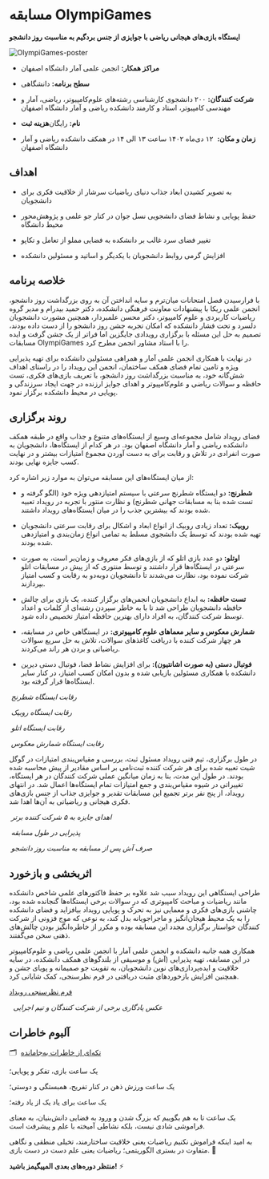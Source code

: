 # مسابقه OlympiGames

**ایستگاه بازی‌های هیجانی ریاضی با جوایزی از جنس بردگیم به مناسبت روز دانشجو**


![OlympiGames-poster](OlympiGames-poster.jpg)


- **مراکز همکار:** انجمن علمی آمار دانشگاه اصفهان


- **سطح برنامه:** دانشگاهی


- **شرکت کنندگان:** ۲۰۰ دانشجوی کارشناسی رشته‌های علوم‌کامپیوتر، ریاضی، آمار و مهندسی کامپیوتر، استاد و کارمند دانشکده ریاضی و آمار دانشگاه اصفهان


- **هزینه ثبت‌‎نام:** رایگان


- **زمان و مکان:**  ۱۲ دی‌ماه ۱۴۰۲ ساعت ۱۳ الی ۱۴ در همکف دانشکده ریاضی و آمار دانشگاه اصفهان


## اهداف


- به تصویر کشیدن ابعاد جذاب دنیای ریاضیات سرشار از خلاقیت فکری برای دانشجویان


- حفظ پویایی و نشاط فضای دانشجویی نسل جوان در کنار جو علمی و پژوهش‌محور محیط دانشگاه


- تغییر فضای سرد غالب بر دانشکده به فضایی مملو از تعامل و تکاپو


- افزایش گرمی روابط دانشجویان با یکدیگر و اساتید و مسئولین دانشکده


## خلاصه برنامه


با فرارسیدن فصل امتحانات میان‌ترم و سایه انداختن آن به روی بزرگداشت روز دانشجو، انجمن علمی ریکا با پیشنهادات معاونت فرهنگی دانشکده، دکتر حمید بیدرام و مدیر گروه ریاضیات کاربردی و علوم کامپیوتر، دکتر محسن علمبردار، همچنین مشورت دانشجویان دلسرد و تحت فشار دانشکده که امکان تجربه جشن روز دانشجو را از دست داده بودند، تصمیم به حل این مسئله با برگزاری رویدادی جایگزین اما فراتر از یک جشن گرفت و ایده مسابقات OlympiGames را با استاد مشاور انجمن مطرح کرد.


در نهایت با همکاری انجمن علمی آمار و همراهی مسئولین دانشکده برای تهیه پذیرایی ویژه و تامین تمام فضای همکف ساختمان، انجمن این رویداد را در راستای اهداف شش‌گانه خود، به مناسبت بزرگداشت روز دانشجو، با تعریف بازی‌های فکری، تست حافظه و سوالات ریاضی و علوم‌کامپیوتر و اهدای جوایز ارزنده در جهت ایجاد سرزندگی و پویایی در محیط دانشکده برگزار نمود.


## روند برگزاری


فضای رویداد شامل مجموعه‌ای وسیع از ایستگاه‌های متنوع و جذاب واقع در طبقه همکف دانشکده ریاضی و آمار دانشگاه اصفهان بود. در هر کدام از ایستگاه‌ها، دانشجویان به صورت انفرادی در تلاش و رقابت برای به دست آوردن مجموع امتیازات بیشتر و در نهایت کسب جایزه نهایی بودند.


از میان ایستگاه‌های این مسابقه می‌توان به موارد زیر اشاره کرد:


- **شطرنج:** دو ایستگاه شطرنج سرعتی با سیستم امتیازدهی ویژه خود (الگو گرفته و تست شده بنا به مسابقات جهانی شطرنج) و نظارت منتور با تجربه در رویداد تعبیه شده بودند که بیشترین جذب را در میان ایستگاه‌های رویداد داشتند.


- **روبیک:** تعداد زیادی روبیک از انواع ابعاد و اشکال برای رقابت سرعتی دانشجویان تهیه شده بودند که توسط یک دانشجوی مسلط به تمامی انواع زمان‌بندی و امتیازدهی شده بودند.


- **اوتلو:** دو عدد بازی اتلو که از بازی‌های فکر معروف و زمان‌بر است، به صورت سرعتی در ایستگاه‌ها قرار داشتند و توسط منتوری که از پیش در مسابقات اتلو شرکت نموده بود، نظارت می‌شدند تا دانشجویان دوبه‌دو به رقابت و کسب امتیاز بپردازند.


- **تست حافظه:** به ابداع دانشجویان انجمن‌های برگزار کننده، یک بازی برای چالش حافظه دانشجویان طراحی شد تا با به خاطر سپردن رشته‌ای از کلمات و اعداد توسط شرکت کنندگان، به افراد دارای بهترین حافظه امتیاز تخصیص داده شود. 


- **شمارش معکوس و سایر معماهای علوم کامپیوتری:** در ایستگاهی خاص در مسابقه، هر چهار شرکت کننده با دریافت کاغذهای سوالات، تلاش به حل سریع سوالات ریاضیاتی و بردن هر راند می‌کردند.


- **فوتبال دستی (به صورت اشانتیون):** برای افزایش نشاط فضا، فوتبال دستی دیرین دانشکده با همکاری مسئولین بازیابی شده و بدون امکان کسب امتیاز، در کنار سایر ایستگاه‌ها قرار گرفته بود.  


<p>
    <img src="chess.jpg" alt>
    <em>رقابت ایستگاه شطرنج</em>
</p>


<p>
    <img src="rubik.jpg" alt>
    <em>رقابت ایستگاه روبیک</em>
</p>


<p>
    <img src="othello.jpg" alt>
    <em>رقابت ایستگاه اتلو</em>
</p>


<p>
    <img src="countdown.jpg" alt>
    <em>رقابت ایستگاه شمارش معکوس</em>
</p>  

  
در طول برگزاری، تیم فنی رویداد مسئول ثبت، بررسی و مقیاس‌بندی امتیازات در گوگل شیت تعبیه شده برای هر شرکت کننده ثبت‌نامی بر اساس مقادیر از پیش محاسبه شده بودند. در طول این مدت، بنا به زمان میانگین عملی شرکت کنندگان در هر ایستگاه، تغییراتی در شیوه مقیاس‌بندی و جمع امتیازات تمام ایستگاه‌ها اعمال شد. در انتهای رویداد، از پنج نفر برتر تجمیع این مسابقات تقدیر و جوایزی جذاب از جنس بازی‌های فکری هیجانی و ریاضیاتی به آن‌ها اهدا شد.


<p>
    <img src="reward.jpg" alt>
    <em>اهدای جایزه به ۵ شرکت کننده برتر</em>
</p>  


<p>
    <img src="snack-1.jpg" alt>
    <em>پذیرایی در طول مسابقه</em>
</p>  


<p>
    <img src="snack-2.jpg" alt>
    <em>صرف آش پس از مسابقه به مناسبت روز دانشجو</em>
</p>  


## اثربخشی و بازخورد


طراحی ایستگاهی این رویداد سبب شد علاوه بر حفظ فاکتورهای علمی شاخص دانشکده مانند ریاضیات و مباحث کامپیوتری که در سوالات برخی ایستگاه‌ها گنجانده شده بود، چاشنی بازی‌های فکری و معمایی نیز به تحرک و پویایی رویداد بیافزاید و فضای دانشکده را به یک محیط هیجان‌انگیز و ماجراجویانه بدل کند، به نوعی که موج فزونی از شرکت کنندگان خواستار برگزاری مجدد این مسابقه بوده و مکرر از خاطره‌انگیز بودن چالش‌های ذهنی سخن می‌گفتند.


همکاری همه جانبه دانشکده و انجمن علمی آمار با انجمن علمی ریاضی و علوم‌کامپیوتر در این مسابقه، تهیه پذیرایی (آش) و موسیقی از بلندگوهای همکف دانشکده، در سایه خلاقیت و ایده‌پردازی‌های نوین دانشجویان، به تقویت جو صمیمانه و پویای جشن و همچنین افزایش بازخوردهای مثبت دریافتی در فرم نظرسنجی، کمک شایانی کرد.
  

[فرم نظرسنجی رویداد](https://app.epoll.pro/33661350)


<p>
    <img src="momento-1.jpg" alt>
    <img src="momento-2.jpg" alt>
    <em>عکس یادگاری برخی از شرکت کنندگان و تیم اجرایی</em>
</p>    


## آلبوم خاطرات


🗂  [تکه‌ای از خاطرات به‌جامانده](https://drive.google.com/drive/folders/1NTRFxTHvGDNGj8vh-n96Al9TbBInh1Ym)


یک ساعت بازی، تفکر و پویایی؛


یک ساعت ورزش ذهن در کنار تفریح، همبستگی و دوستی؛

    
یک ساعت برای یاد یک از یاد رفته؛

    
یک ساعت تا به هم بگوییم که بزرگ شدن و ورود به فضایی دانش‌بنیان، به معنای فراموشی شادی نیست، بلکه نشاطی آمیخته با علم و پیشرفت است.


به امید اینکه فراموش نکنیم ریاضیات یعنی خلاقیت ساختارمند، تخیلی منطقی و نگاهی متفاوت در بستری الگوریتمی؛ ریاضیات یعنی علم دست در دست بازی. 👾


**منتظر دوره‌های بعدی المپیگیمز باشید!** ⚡️
